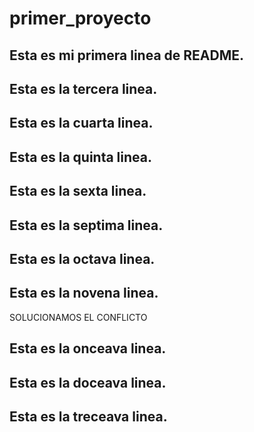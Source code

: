 # primer_proyecto
## Esta es mi primera linea de README.
## Esta es la tercera linea.
## Esta es la cuarta linea.
## Esta es la quinta linea.
## Esta es la sexta linea.
## Esta es la septima linea.
## Esta es la octava linea.
## Esta es la novena linea.
SOLUCIONAMOS EL CONFLICTO
## Esta es la onceava linea.
## Esta es la doceava linea.
## Esta es la treceava linea.